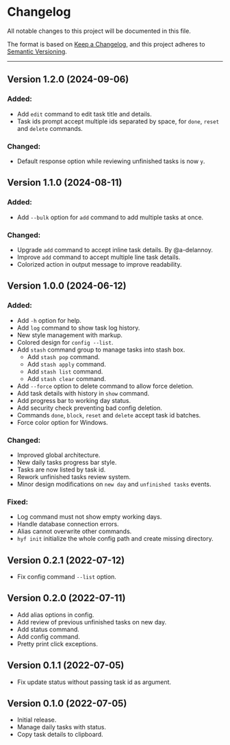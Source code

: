 # Changelog

All notable changes to this project will be documented in this file.

The format is based on [Keep a Changelog](https://keepachangelog.com/en/1.0.0/),
and this project adheres to [Semantic Versioning](https://semver.org/spec/v2.0.0.html).

---

## Version 1.2.0 (2024-09-06)

### Added:

* Add `edit` command to edit task title and details.
* Task ids prompt accept multiple ids separated by space, for `done`, `reset` and `delete` commands.

### Changed:

* Default response option while reviewing unfinished tasks is now `y`.

## Version 1.1.0 (2024-08-11)

### Added:

* Add `--bulk` option for `add` command to add multiple tasks at once.

### Changed:

* Upgrade `add` command to accept inline task details. By @a-delannoy.
* Improve `add` command to accept multiple line task details.
* Colorized action in output message to improve readability.

## Version 1.0.0 (2024-06-12)

### Added:

* Add `-h` option for help.
* Add `log` command to show task log history.
* New style management with markup.
* Colored design for `config --list`.
* Add `stash` command group to manage tasks into stash box.
  * Add `stash pop` command.
  * Add `stash apply` command.
  * Add `stash list` command.
  * Add `stash clear` command.
* Add `--force` option to delete command to allow force deletion.
* Add task details with history in `show` command.
* Add progress bar to working day status.
* Add security check preventing bad config deletion.
* Commands `done`, `block`, `reset` and `delete` accept task id batches.
* Force color option for Windows.

### Changed:

* Improved global architecture.
* New daily tasks progress bar style.
* Tasks are now listed by task id.
* Rework unfinished tasks review system.
* Minor design modifications on `new day` and `unfinished tasks` events.

### Fixed:

* Log command must not show empty working days.
* Handle database connection errors.
* Alias cannot overwrite other commands.
* `hyf init` initialize the whole config path and create missing directory.

## Version 0.2.1 (2022-07-12)

* Fix config command `--list` option.

## Version 0.2.0 (2022-07-11)

* Add alias options in config.
* Add review of previous unfinished tasks on new day.
* Add status command.
* Add config command.
* Pretty print click exceptions.

## Version 0.1.1 (2022-07-05)

* Fix update status without passing task id as argument.

## Version 0.1.0 (2022-07-05)

* Initial release.
* Manage daily tasks with status.
* Copy task details to clipboard.

